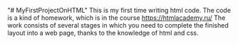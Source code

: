 "# MyFirstProjectOnHTML"
This is my first time writing html code. The code is a kind of homework, which is in the course https://htmlacademy.ru/
The work consists of several stages in which you need to complete the finished layout into a web page, thanks to the knowledge of html and css.
